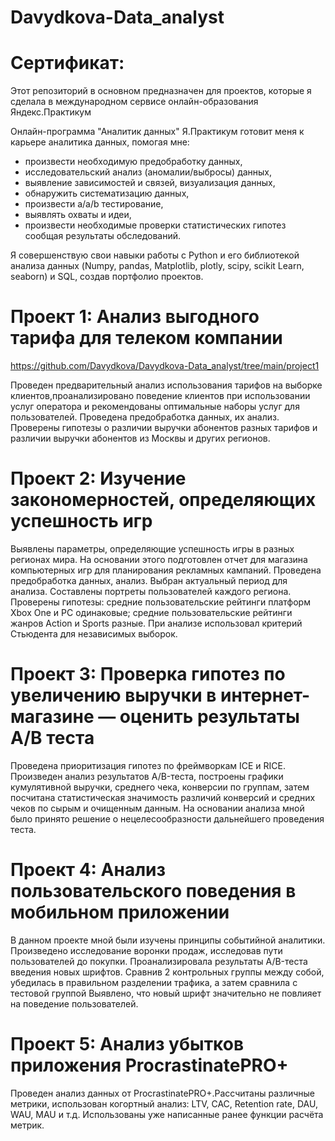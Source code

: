 # Davydkova-Data_analyst
# Сертификат: 
Этот репозиторий в основном предназначен для проектов, которые я сделала в  международном сервисе онлайн-образования Яндекс.Практикум  

Онлайн-программа "Аналитик данных" Я.Практикум готовит меня к карьере аналитика данных, помогая мне:
- произвести необходимую предобработку данных,
- исследовательский анализ (аномалии/выбросы) данных,
- выявление зависимостей и связей, визуализация данных,
- обнаружить систематизацию данных,
- произвести а/a/b тестирование,
- выявлять охваты и идеи, 
- произвести необходимые проверки статистических гипотез сообщая результаты обследований.

 Я совершенствую свои навыки работы с Python и его библиотекой анализа данных (Numpy, pandas, Matplotlib, plotly, scipy, scikit Learn, seaborn) и SQL, создав портфолио проектов.
 
# Проект 1: Анализ выгодного тарифа для телеком компании 
https://github.com/Davydkova/Davydkova-Data_analyst/tree/main/project1

Проведен предварительный анализ использования тарифов на выборке клиентов,проанализировано поведение клиентов при использовании услуг оператора и рекомендованы оптимальные наборы услуг для пользователей. Проведена предобработка данных, их анализ. Проверены гипотезы о различии выручки абонентов разных тарифов и
различии выручки абонентов из Москвы и других регионов.

# Проект 2: Изучение закономерностей, определяющих успешность игр

Выявлены параметры, определяющие успешность игры в разных регионах мира. На основании этого подготовлен отчет для магазина компьютерных игр для планирования
рекламных кампаний. Проведена предобработка данных, анализ. Выбран актуальный период для анализа. Составлены портреты пользователей каждого региона. Проверены
гипотезы: 
средние пользовательские рейтинги платформ Xbox One и PC одинаковые;
средние пользовательские рейтинги жанров Action и Sports разные.
При анализе использовал критерий Стьюдента для независимых выборок.

# Проект 3: Проверка гипотез по увеличению выручки в интернет-магазине — оценить результаты A/B теста

Проведена приоритизация гипотез по фреймворкам ICE и RICE. Произведен анализ результатов A/B-теста, построены графики кумулятивной выручки, среднего чека,
конверсии по группам, затем посчитана статистическая значимость различий конверсий и средних чеков по сырым и очищенным данным. На основании анализа мной было
принято решение о нецелесообразности дальнейшего проведения теста.

# Проект 4: Анализ пользовательского поведения в мобильном приложении

В данном проекте мной были изучены принципы событийной аналитики. Произведено исследование воронки продаж, исследовав пути пользователей до покупки. Проанализировала
результаты A/B-теста введения новых шрифтов. Сравнив 2 контрольных группы между собой, убедилась в правильном разделении трафика, а затем сравнила с тестовой группой
Выявлено, что новый шрифт значительно не повлияет на поведение пользователей.

# Проект 5: Анализ убытков приложения ProcrastinatePRO+

Проведен анализ данных от ProcrastinatePRO+.Рассчитаны различные метрики, использован когортный анализ: LTV, CAC, Retention rate, DAU, WAU, MAU и т.д. 
Использованы уже написанные ранее функции расчёта метрик. 

